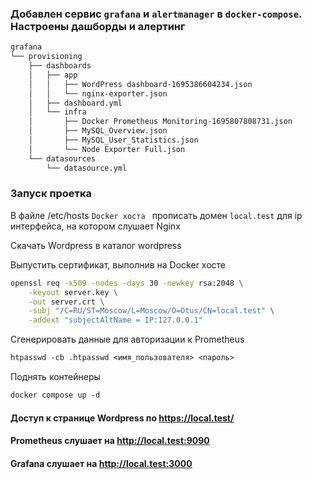 ### Добавлен сервис  `grafana` и `alertmanager` в `docker-compose`. Настроены дашборды и алертинг

```txt
grafana
└── provisioning
    ├── dashboards
    │   ├── app
    │   │   ├── WordPress dashboard-1695386604234.json
    │   │   └── nginx-exporter.json
    │   ├── dashboard.yml
    │   └── infra
    │       ├── Docker Prometheus Monitoring-1695807808731.json
    │       ├── MySQL_Overview.json
    │       ├── MySQL_User_Statistics.json
    │       └── Node Exporter Full.json
    └── datasources
        └── datasource.yml
```

### Запуск проетка
В файле /etc/hosts `Docker хоста ` прописать домен `local.test` для ip интерфейса, на котором слушает Nginx

Скачать Wordpress в каталог wordpress

Выпустить сертификат, выполнив на Docker хосте

```bash
openssl req -x509 -nodes -days 30 -newkey rsa:2048 \
    -keyout server.key \
    -out server.crt \
    -subj "/C=RU/ST=Moscow/L=Moscow/O=Otus/CN=local.test" \
    -addext "subjectAltName = IP:127.0.0.1" 
```

Сгенерировать данные для авторизации к Prometheus

```txt
htpasswd -cb .htpasswd <имя_пользователя> <пароль>  
```
Поднять контейнеры

```txt
docker compose up -d
```
#### Доступ к странице Wordpress по https://local.test/
#### Prometheus слушает на http://local.test:9090
#### Grafana слушает на http://local.test:3000

